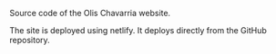 Source code of the Olis Chavarria website.

The site is deployed using netlify. It deploys directly from the GitHub repository. 
